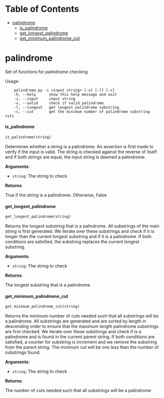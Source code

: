 # Table of Contents

* [palindrome](#palindrome)
  * [is\_palindrome](#palindrome.is_palindrome)
  * [get\_longest\_palindrome](#palindrome.get_longest_palindrome)
  * [get\_minimum\_palindrome\_cut](#palindrome.get_minimum_palindrome_cut)

<a name="palindrome"></a>
# palindrome

Set of functions for palindrome checking

Usage:
```
    palindrome.py -i <input string> [-v] [-l] [-c]
    -h, --help      show this help message and exit
    -i, --input     input string
    -v, --valid     check if valid palindrome
    -l, --longest   get longest palindrome substring
    -c, --cut       get the minimum number of palindrome substring cuts
```

<a name="palindrome.is_palindrome"></a>
#### is\_palindrome

```python
is_palindrome(string)
```

Determines whether a string is a palindrome. An assertion is first made to verify if the input is valid.
The string is checked against the reverse of itself and if both strings are equal, the input string is deemed
a palindrome.

**Arguments**:

- `string`: The string to check

**Returns**:

True if the string is a palindrome. Otherwise, False

<a name="palindrome.get_longest_palindrome"></a>
#### get\_longest\_palindrome

```python
get_longest_palindrome(string)
```

Returns the longest substring that is a palindrome. All substrings of the main string is first generated.
We iterate over these substrings and check if it is longer than the current longest substring and
if it is a palindrome. If both conditions are satisfied, the substring replaces the current longest substring.

**Arguments**:

- `string`: The string to check

**Returns**:

The longest substring that is a palindrome

<a name="palindrome.get_minimum_palindrome_cut"></a>
#### get\_minimum\_palindrome\_cut

```python
get_minimum_palindrome_cut(string)
```

Returns the minimum number of cuts needed such that all substrings will be a palindrome.
All substrings are generated and are sorted by length in descending order to ensure that the maximum length
palindrome substrings are first checked. We iterate over these substrings and check if is a palindrome and is found
in the current parent string. If both conditions are satisfied, a counter for substring is increment and we remove
the substring from the parent string. The minimum cut will be one less than the number of substrings found.

**Arguments**:

- `string`: The string to check

**Returns**:

The number of cuts needed such that all substrings will be a palindrome

